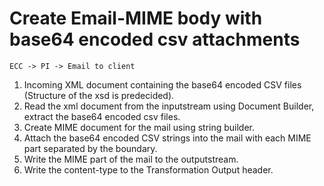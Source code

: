 # Create Email-MIME body with base64 encoded csv attachments

    ECC -> PI -> Email to client

1.	Incoming XML document containing the base64 encoded CSV files (Structure of the xsd is predecided).
2.	Read the xml document from the inputstream using Document Builder, extract the base64 encoded csv files.
3.	Create MIME document for the mail using string builder.
4.	Attach the base64 encoded CSV strings into the mail with each MIME part separated by the boundary.
5.  Write the MIME part of the mail to the outputstream.
6.  Write the content-type to the Transformation Output header.





